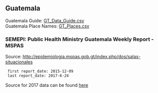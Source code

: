 ## Guatemala  
  
Guatemala Guide: [GT_Data_Guide.csv](GT_Data_Guide.csv)  
Guatemala Place Names: [GT_Places.csv](GT_Places.csv)  
    
### SEMEPI: Public Health Ministry Guatemala Weekly Report - MSPAS  
  
Source: <http://epidemiologia.mspas.gob.gt/index.php/dos/salas-situacionales>  

     first report_date: 2015-12-09  
     last report_date: 2017-6-24

Source for 2017 data can be found [here](http://epidemiologia.mspas.gob.gt/files/Publicaciones%202017/SEMEPI%202017/)